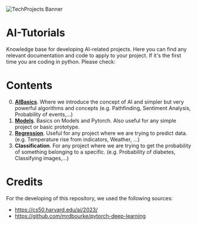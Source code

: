 ![TechProjects Banner](https://github.com/TechProjects-BCN/AI-Tutorials/assets/61521609/28a94cfb-cdcf-42f2-a921-8766009cdd1d)

# AI-Tutorials
Knowledge base for developing AI-related projects. Here you can find any relevant documentation and code to apply to your project.
If it's the first time you are coding in python. Please check: 

# Contents
0. **[AIBasics](https://github.com/TechProjects-BCN/AI-Tutorials/blob/main/0.AIBasics.ipynb)**. Where we introduce the concept of AI and simpler but very powerful algorithms and concepts (e.g. Pathfinding, Sentiment Analysis, Probability of events,...)
1. **[Models](https://github.com/TechProjects-BCN/AI-Tutorials/blob/main/1.Models.ipynb)**. Basics on Models and Pytorch. Also useful for any simple project or basic prototype.
2. **[Regression](https://github.com/TechProjects-BCN/AI-Tutorials/blob/main/2.Regression.ipynb)**. Useful for any project where we are trying to predict data. (e.g. Temperature rise from indicators, Weather, ...)
3. **Classification**. For any project where we are trying to get the probability of something belonging to a specific. (e.g. Probability of diabetes, Classifying images,...)

# Credits
For the developing of this repository, we used the following sources:
* https://cs50.harvard.edu/ai/2023/
* https://github.com/mrdbourke/pytorch-deep-learning
